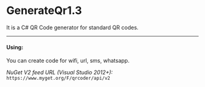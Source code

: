 # GenerateQr1.3
It is a C# QR Code generator for standard QR codes.



* * *

#### Using:

You can create code for wifi, url, sms, whatsapp.



*NuGet V2 feed URL (Visual Studio 2012+):* `https://www.myget.org/F/qrcoder/api/v2`
